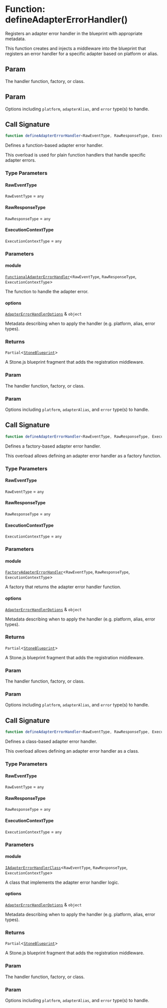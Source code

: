 # Function: defineAdapterErrorHandler()

Registers an adapter error handler in the blueprint with appropriate metadata.

This function creates and injects a middleware into the blueprint that registers
an error handler for a specific adapter based on platform or alias.

## Param

The handler function, factory, or class.

## Param

Options including `platform`, `adapterAlias`, and `error` type(s) to handle.

## Call Signature

```ts
function defineAdapterErrorHandler<RawEventType, RawResponseType, ExecutionContextType>(module, options): Partial<StoneBlueprint>;
```

Defines a function-based adapter error handler.

This overload is used for plain function handlers that handle specific adapter errors.

### Type Parameters

#### RawEventType

`RawEventType` = `any`

#### RawResponseType

`RawResponseType` = `any`

#### ExecutionContextType

`ExecutionContextType` = `any`

### Parameters

#### module

[`FunctionalAdapterErrorHandler`](../../../declarations/type-aliases/FunctionalAdapterErrorHandler.md)\<`RawEventType`, `RawResponseType`, `ExecutionContextType`\>

The function to handle the adapter error.

#### options

[`AdapterErrorHandlerOptions`](../../../declarations/interfaces/AdapterErrorHandlerOptions.md) & `object`

Metadata describing when to apply the handler (e.g. platform, alias, error types).

### Returns

`Partial`\<[`StoneBlueprint`](../../../options/StoneBlueprint/interfaces/StoneBlueprint.md)\>

A Stone.js blueprint fragment that adds the registration middleware.

### Param

The handler function, factory, or class.

### Param

Options including `platform`, `adapterAlias`, and `error` type(s) to handle.

## Call Signature

```ts
function defineAdapterErrorHandler<RawEventType, RawResponseType, ExecutionContextType>(module, options): Partial<StoneBlueprint>;
```

Defines a factory-based adapter error handler.

This overload allows defining an adapter error handler as a factory function.

### Type Parameters

#### RawEventType

`RawEventType` = `any`

#### RawResponseType

`RawResponseType` = `any`

#### ExecutionContextType

`ExecutionContextType` = `any`

### Parameters

#### module

[`FactoryAdapterErrorHandler`](../../../declarations/type-aliases/FactoryAdapterErrorHandler.md)\<`RawEventType`, `RawResponseType`, `ExecutionContextType`\>

A factory that returns the adapter error handler function.

#### options

[`AdapterErrorHandlerOptions`](../../../declarations/interfaces/AdapterErrorHandlerOptions.md) & `object`

Metadata describing when to apply the handler (e.g. platform, alias, error types).

### Returns

`Partial`\<[`StoneBlueprint`](../../../options/StoneBlueprint/interfaces/StoneBlueprint.md)\>

A Stone.js blueprint fragment that adds the registration middleware.

### Param

The handler function, factory, or class.

### Param

Options including `platform`, `adapterAlias`, and `error` type(s) to handle.

## Call Signature

```ts
function defineAdapterErrorHandler<RawEventType, RawResponseType, ExecutionContextType>(module, options): Partial<StoneBlueprint>;
```

Defines a class-based adapter error handler.

This overload allows defining an adapter error handler as a class.

### Type Parameters

#### RawEventType

`RawEventType` = `any`

#### RawResponseType

`RawResponseType` = `any`

#### ExecutionContextType

`ExecutionContextType` = `any`

### Parameters

#### module

[`IAdapterErrorHandlerClass`](../../../declarations/type-aliases/IAdapterErrorHandlerClass.md)\<`RawEventType`, `RawResponseType`, `ExecutionContextType`\>

A class that implements the adapter error handler logic.

#### options

[`AdapterErrorHandlerOptions`](../../../declarations/interfaces/AdapterErrorHandlerOptions.md) & `object`

Metadata describing when to apply the handler (e.g. platform, alias, error types).

### Returns

`Partial`\<[`StoneBlueprint`](../../../options/StoneBlueprint/interfaces/StoneBlueprint.md)\>

A Stone.js blueprint fragment that adds the registration middleware.

### Param

The handler function, factory, or class.

### Param

Options including `platform`, `adapterAlias`, and `error` type(s) to handle.
